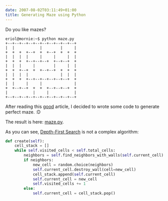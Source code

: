 ```yaml
---
date: 2007-08-02T03:11:49+01:00
title: Generating Maze using Python
---
```


Do you like mazes?

```
eriol@mornie:~$ python maze.py
+--+--+--+--+--+--+--+--+--+--+
|  |           |        |     |
+  +  +  +--+  +  +--+  +  +  +
|  |  |  |     |     |     |  |
+  +  +  +--+--+--+  +--+--+  +
|  |  |     |        |     |  |
+  +  +--+  +  +--+--+  +  +  +
|  |  |  |              |  |  |
+  +  +  +--+--+--+--+--+--+  +
|  |     |     |              |
+  +--+--+  +  +  +--+--+--+  +
|           |     |           |
+--+--+--+--+--+--+--+--+--+--+
```

After reading this [good](http://www.mazeworks.com/mazegen/mazetut/) article, I
decided to wrote some code to generate perfect maze. :D

The result is here: [maze.py](http://hg.mornie.org/misc/raw-file/d67087567943/maze.py).

As you can see, [Depth-First Search](http://en.wikipedia.org/wiki/Depth-first_search)
is not a complex algorithm:

```python
def create(self):
    cell_stack = []
    while self.visited_cells < self.total_cells:
        neighbors = self.find_neighbors_with_walls(self.current_cell)
        if neighbors:
            new_cell = random.choice(neighbors)
            self.current_cell.destroy_wall(cell=new_cell)
            cell_stack.append(self.current_cell)
            self.current_cell = new_cell
            self.visited_cells += 1
        else:
            self.current_cell = cell_stack.pop()
```
